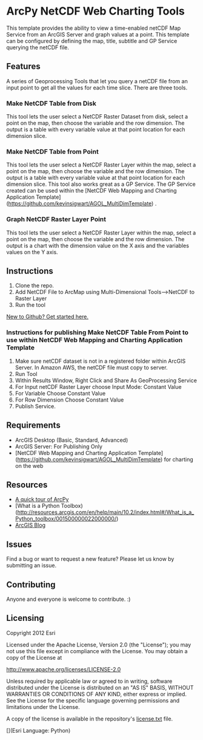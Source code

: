 # ArcPy NetCDF Web Charting Tools

This template provides the ability to view a time-enabled netCDF Map Service from an ArcGIS Server and graph values at a point. 
This template can be configured by defining the map, title, subtitle and GP Service querying the netCDF file.

## Features
A series of Geoprocessing Tools that let you query a netCDF file from an input point to get all the 
values for each time slice.  There are three tools.
### Make NetCDF Table from Disk
This tool lets the user select a NetCDF Raster Dataset from disk, select a point on the map, then choose the variable 
and the row dimension.  The output is a table with every variable value at that point location for each dimension
slice.
### Make NetCDF Table from Point
This tool lets the user select a NetCDF Raster Layer within the map, select a point on the map, then choose the variable 
and the row dimension.  The output is a table with every variable value at that point location for each dimension
slice.  This tool also works great as a GP Service.  The GP Service created can be used within the 
[NetCDF Web Mapping and Charting Application Template] (https://github.com/kevinsigwart/AGOL_MultiDimTemplate) .
### Graph NetCDF Raster Layer Point
This tool lets the user select a NetCDF Raster Layer within the map, select a point on the map, then choose the variable 
and the row dimension.  The output is a chart with the dimension value on the X axis and the variables values on the 
Y axis. 

## Instructions
1. Clone the repo.
2. Add NetCDF File to ArcMap using Multi-Dimensional Tools-->NetCDF to Raster Layer
3. Run the tool

 [New to Github? Get started here.](https://github.com/)
 
### Instructions for publishing Make NetCDF Table From Point to use within NetCDF Web Mapping and Charting Application Template
1. Make sure netCDF dataset is not in a registered folder within ArcGIS Server.  In Amazon AWS, the netCDF file
must copy to server.
2. Run Tool
3. Within Results Window, Right Click and Share As GeoProcessing Service
4. For Input netCDF Raster Layer choose Input Mode: Constant Value
5. For Variable Choose Constant Value
6. For Row Dimension Choose Constant Value
7. Publish Service.

## Requirements

* ArcGIS Desktop (Basic, Standard, Advanced)
* ArcGIS Server: For Publishing Only
* [NetCDF Web Mapping and Charting Application Template] (https://github.com/kevinsigwart/AGOL_MultiDimTemplate) for charting on the web

## Resources

* [A quick tour of ArcPy](http://resources.arcgis.com/en/help/main/10.2/index.html#//000v00000001000000)
* [What is a Python Toolbox) (http://resources.arcgis.com/en/help/main/10.2/index.html#/What_is_a_Python_toolbox/001500000022000000/)
* [ArcGIS Blog](http://blogs.esri.com/esri/arcgis/)


## Issues

Find a bug or want to request a new feature?  Please let us know by submitting an issue.

## Contributing

Anyone and everyone is welcome to contribute. :)

## Licensing
Copyright 2012 Esri

Licensed under the Apache License, Version 2.0 (the "License");
you may not use this file except in compliance with the License.
You may obtain a copy of the License at

   http://www.apache.org/licenses/LICENSE-2.0

Unless required by applicable law or agreed to in writing, software
distributed under the License is distributed on an "AS IS" BASIS,
WITHOUT WARRANTIES OR CONDITIONS OF ANY KIND, either express or implied.
See the License for the specific language governing permissions and
limitations under the License.

A copy of the license is available in the repository's [license.txt](https://github.com/kevinsigwart/ArcPy-NetCDF-Web-Charting-Tools/master/license.txt) file.

[](Esri Language: Python)
